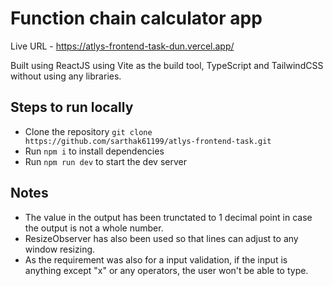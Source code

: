 # Function chain calculator app

Live URL - https://atlys-frontend-task-dun.vercel.app/

Built using ReactJS using Vite as the build tool, TypeScript and TailwindCSS without using any libraries.

## Steps to run locally

- Clone the repository `git clone https://github.com/sarthak61199/atlys-frontend-task.git`
- Run `npm i` to install dependencies
- Run `npm run dev` to start the dev server

## Notes

- The value in the output has been trunctated to 1 decimal point in case the output is not a whole number.
- ResizeObserver has also been used so that lines can adjust to any window resizing.
- As the requirement was also for a input validation, if the input is anything except "x" or any operators, the user won't be able to type.
